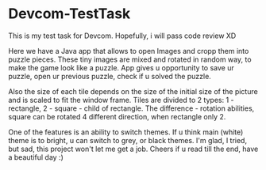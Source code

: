 # Devcom-TestTask
This is my test task for Devcom. Hopefully, i will pass code review XD

Here we have a Java app that allows to open Images and cropp them into puzzle pieces. These tiny images are mixed and rotated in random way, to make the game look like a puzzle.
App gives u opportunity to save ur puzzle, open ur previous puzzle, check if u solved the puzzle.

Also the size of each tile depends on the size of the initial size of the picture and is scaled to fit the window frame.
Tiles are divided to 2 types: 1 - rectangle, 2 - square - child of rectangle. The difference - rotation abilities, square can be rotated 4 different direction, when rectangle only 2.

One of the features is an ability to switch themes. If u think main (white) theme is to bright, u can switch to grey, or black themes.
I'm glad, I tried, but sad, this project won't let me get a job.
Cheers if u read till the end, have a beautiful day :)
